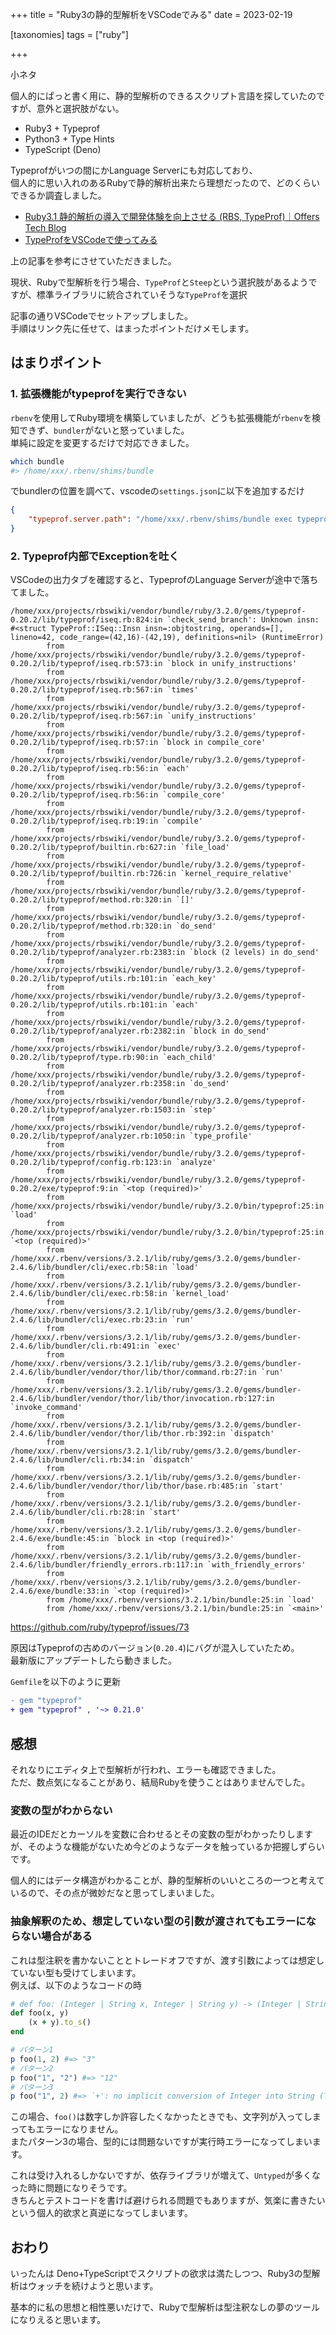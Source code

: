 +++
title = "Ruby3の静的型解析をVSCodeでみる"
date = 2023-02-19

[taxonomies]
tags = ["ruby"]

+++

小ネタ

個人的にぱっと書く用に、静的型解析のできるスクリプト言語を探していたのですが、意外と選択肢がない。

- Ruby3 + Typeprof
- Python3 + Type Hints
- TypeScript (Deno)

Typeprofがいつの間にかLanguage Serverにも対応しており、    
個人的に思い入れのあるRubyで静的解析出来たら理想だったので、どのくらいできるか調査しました。  

<!-- more -->

- [Ruby3.1 静的解析の導入で開発体験を向上させる (RBS, TypeProf)｜Offers Tech Blog](https://zenn.dev/offers/articles/20220509-ruby3-type-interpretation)
- [TypeProfをVSCodeで使ってみる](https://zenn.dev/razokulover/scraps/9aebac9a0fc31c)

上の記事を参考にさせていただきました。

現状、Rubyで型解析を行う場合、`TypeProf`と`Steep`という選択肢があるようですが、標準ライブラリに統合されていそうな`TypeProf`を選択

記事の通りVSCodeでセットアップしました。  
手順はリンク先に任せて、はまったポイントだけメモします。

## はまりポイント

### 1. 拡張機能がtypeprofを実行できない

`rbenv`を使用してRuby環境を構築していましたが、どうも拡張機能が`rbenv`を検知できず、`bundler`がないと怒っていました。  
単純に設定を変更するだけで対応できました。

```sh
which bundle
#> /home/xxx/.rbenv/shims/bundle
```

でbundlerの位置を調べて、vscodeの`settings.json`に以下を追加するだけ

```json
{
    "typeprof.server.path": "/home/xxx/.rbenv/shims/bundle exec typeprof"
}
```

### 2. Typeprof内部でExceptionを吐く

VSCodeの出力タブを確認すると、TypeprofのLanguage Serverが途中で落ちてました。

```text
/home/xxx/projects/rbswiki/vendor/bundle/ruby/3.2.0/gems/typeprof-0.20.2/lib/typeprof/iseq.rb:824:in `check_send_branch': Unknown insn: #<struct TypeProf::ISeq::Insn insn=:objtostring, operands=[], lineno=42, code_range=(42,16)-(42,19), definitions=nil> (RuntimeError)
        from /home/xxx/projects/rbswiki/vendor/bundle/ruby/3.2.0/gems/typeprof-0.20.2/lib/typeprof/iseq.rb:573:in `block in unify_instructions'
        from /home/xxx/projects/rbswiki/vendor/bundle/ruby/3.2.0/gems/typeprof-0.20.2/lib/typeprof/iseq.rb:567:in `times'
        from /home/xxx/projects/rbswiki/vendor/bundle/ruby/3.2.0/gems/typeprof-0.20.2/lib/typeprof/iseq.rb:567:in `unify_instructions'
        from /home/xxx/projects/rbswiki/vendor/bundle/ruby/3.2.0/gems/typeprof-0.20.2/lib/typeprof/iseq.rb:57:in `block in compile_core'
        from /home/xxx/projects/rbswiki/vendor/bundle/ruby/3.2.0/gems/typeprof-0.20.2/lib/typeprof/iseq.rb:56:in `each'
        from /home/xxx/projects/rbswiki/vendor/bundle/ruby/3.2.0/gems/typeprof-0.20.2/lib/typeprof/iseq.rb:56:in `compile_core'
        from /home/xxx/projects/rbswiki/vendor/bundle/ruby/3.2.0/gems/typeprof-0.20.2/lib/typeprof/iseq.rb:19:in `compile'
        from /home/xxx/projects/rbswiki/vendor/bundle/ruby/3.2.0/gems/typeprof-0.20.2/lib/typeprof/builtin.rb:627:in `file_load'
        from /home/xxx/projects/rbswiki/vendor/bundle/ruby/3.2.0/gems/typeprof-0.20.2/lib/typeprof/builtin.rb:726:in `kernel_require_relative'
        from /home/xxx/projects/rbswiki/vendor/bundle/ruby/3.2.0/gems/typeprof-0.20.2/lib/typeprof/method.rb:320:in `[]'
        from /home/xxx/projects/rbswiki/vendor/bundle/ruby/3.2.0/gems/typeprof-0.20.2/lib/typeprof/method.rb:320:in `do_send'
        from /home/xxx/projects/rbswiki/vendor/bundle/ruby/3.2.0/gems/typeprof-0.20.2/lib/typeprof/analyzer.rb:2383:in `block (2 levels) in do_send'
        from /home/xxx/projects/rbswiki/vendor/bundle/ruby/3.2.0/gems/typeprof-0.20.2/lib/typeprof/utils.rb:101:in `each_key'
        from /home/xxx/projects/rbswiki/vendor/bundle/ruby/3.2.0/gems/typeprof-0.20.2/lib/typeprof/utils.rb:101:in `each'
        from /home/xxx/projects/rbswiki/vendor/bundle/ruby/3.2.0/gems/typeprof-0.20.2/lib/typeprof/analyzer.rb:2382:in `block in do_send'
        from /home/xxx/projects/rbswiki/vendor/bundle/ruby/3.2.0/gems/typeprof-0.20.2/lib/typeprof/type.rb:90:in `each_child'
        from /home/xxx/projects/rbswiki/vendor/bundle/ruby/3.2.0/gems/typeprof-0.20.2/lib/typeprof/analyzer.rb:2358:in `do_send'
        from /home/xxx/projects/rbswiki/vendor/bundle/ruby/3.2.0/gems/typeprof-0.20.2/lib/typeprof/analyzer.rb:1503:in `step'
        from /home/xxx/projects/rbswiki/vendor/bundle/ruby/3.2.0/gems/typeprof-0.20.2/lib/typeprof/analyzer.rb:1050:in `type_profile'
        from /home/xxx/projects/rbswiki/vendor/bundle/ruby/3.2.0/gems/typeprof-0.20.2/lib/typeprof/config.rb:123:in `analyze'
        from /home/xxx/projects/rbswiki/vendor/bundle/ruby/3.2.0/gems/typeprof-0.20.2/exe/typeprof:9:in `<top (required)>'
        from /home/xxx/projects/rbswiki/vendor/bundle/ruby/3.2.0/bin/typeprof:25:in `load'
        from /home/xxx/projects/rbswiki/vendor/bundle/ruby/3.2.0/bin/typeprof:25:in `<top (required)>'
        from /home/xxx/.rbenv/versions/3.2.1/lib/ruby/gems/3.2.0/gems/bundler-2.4.6/lib/bundler/cli/exec.rb:58:in `load'
        from /home/xxx/.rbenv/versions/3.2.1/lib/ruby/gems/3.2.0/gems/bundler-2.4.6/lib/bundler/cli/exec.rb:58:in `kernel_load'
        from /home/xxx/.rbenv/versions/3.2.1/lib/ruby/gems/3.2.0/gems/bundler-2.4.6/lib/bundler/cli/exec.rb:23:in `run'
        from /home/xxx/.rbenv/versions/3.2.1/lib/ruby/gems/3.2.0/gems/bundler-2.4.6/lib/bundler/cli.rb:491:in `exec'
        from /home/xxx/.rbenv/versions/3.2.1/lib/ruby/gems/3.2.0/gems/bundler-2.4.6/lib/bundler/vendor/thor/lib/thor/command.rb:27:in `run'
        from /home/xxx/.rbenv/versions/3.2.1/lib/ruby/gems/3.2.0/gems/bundler-2.4.6/lib/bundler/vendor/thor/lib/thor/invocation.rb:127:in `invoke_command'
        from /home/xxx/.rbenv/versions/3.2.1/lib/ruby/gems/3.2.0/gems/bundler-2.4.6/lib/bundler/vendor/thor/lib/thor.rb:392:in `dispatch'
        from /home/xxx/.rbenv/versions/3.2.1/lib/ruby/gems/3.2.0/gems/bundler-2.4.6/lib/bundler/cli.rb:34:in `dispatch'
        from /home/xxx/.rbenv/versions/3.2.1/lib/ruby/gems/3.2.0/gems/bundler-2.4.6/lib/bundler/vendor/thor/lib/thor/base.rb:485:in `start'
        from /home/xxx/.rbenv/versions/3.2.1/lib/ruby/gems/3.2.0/gems/bundler-2.4.6/lib/bundler/cli.rb:28:in `start'
        from /home/xxx/.rbenv/versions/3.2.1/lib/ruby/gems/3.2.0/gems/bundler-2.4.6/exe/bundle:45:in `block in <top (required)>'
        from /home/xxx/.rbenv/versions/3.2.1/lib/ruby/gems/3.2.0/gems/bundler-2.4.6/lib/bundler/friendly_errors.rb:117:in `with_friendly_errors'
        from /home/xxx/.rbenv/versions/3.2.1/lib/ruby/gems/3.2.0/gems/bundler-2.4.6/exe/bundle:33:in `<top (required)>'
        from /home/xxx/.rbenv/versions/3.2.1/bin/bundle:25:in `load'
        from /home/xxx/.rbenv/versions/3.2.1/bin/bundle:25:in `<main>'
```

<https://github.com/ruby/typeprof/issues/73>

原因はTypeprofの古めのバージョン(`0.20.4`)にバグが混入していたため。  
最新版にアップデートしたら動きました。

`Gemfile`を以下のように更新

```diff
- gem "typeprof"
+ gem "typeprof" , '~> 0.21.0'
```

## 感想

それなりにエディタ上で型解析が行われ、エラーも確認できました。  
ただ、数点気になることがあり、結局Rubyを使うことはありませんでした。

### 変数の型がわからない

最近のIDEだとカーソルを変数に合わせるとその変数の型がわかったりしますが、そのような機能がないため今どのようなデータを触っているか把握しずらいです。

個人的にはデータ構造がわかることが、静的型解析のいいところの一つと考えているので、その点が微妙だなと思ってしまいました。

### 抽象解釈のため、想定していない型の引数が渡されてもエラーにならない場合がある

これは型注釈を書かないこととトレードオフですが、渡す引数によっては想定していない型も受けてしまいます。  
例えば、以下のようなコードの時

```ruby
# def foo: (Integer | String x, Integer | String y) -> (Integer | String)
def foo(x, y)
    (x + y).to_s()
end

# パターン1
p foo(1, 2) #=> "3"
# パターン2
p foo("1", "2") #=> "12"
# パターン3
p foo("1", 2) #=> `+': no implicit conversion of Integer into String (TypeError)
```

この場合、`foo()`は数字しか許容したくなかったときでも、文字列が入ってしまってもエラーになりません。  
またパターン3の場合、型的には問題ないですが実行時エラーになってしまいます。

これは受け入れるしかないですが、依存ライブラリが増えて、`Untyped`が多くなった時に問題になりそうです。  
きちんとテストコードを書けば避けられる問題でもありますが、気楽に書きたいという個人的欲求と真逆になってしまいます。

## おわり

いったんは Deno+TypeScriptでスクリプトの欲求は満たしつつ、Ruby3の型解析はウォッチを続けようと思います。

基本的に私の思想と相性悪いだけで、Rubyで型解析は型注釈なしの夢のツールになりえると思います。
